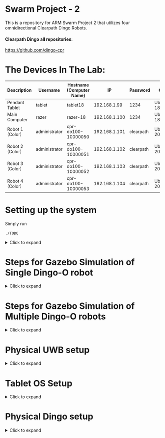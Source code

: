 # Swarm Project - 2
This is a repository for ARM Swarm Project 2 that utilizes four omnidirectional Clearpath Dingo Robots.

#### Clearpath Dingo all repositories:
https://github.com/dingo-cpr

# The Devices In The Lab:

| Description             | Username      | Hostname (Computer Name) | IP            | Password  | OS           | ROS     |
| ---                     | ---           | ---                      | ---           | ---       | ---          | ---     |
| Pendant Tablet          | tablet        | tablet18                 | 192.168.1.99  | 1234      | Ubuntu 18.04 | Melodic  |
| Main Computer           | razer         | razer-18                 | 192.168.1.100 | 1234      | Ubuntu 18.04 | Melodic |
| Robot 1 (Color)         | administrator | cpr-do100-10000050       | 192.168.1.101 | clearpath | Ubuntu 20.04 | Noetic |
| Robot 2 (Color)         | administrator | cpr-do100-10000051       | 192.168.1.102 | clearpath | Ubuntu 20.04 | Noetic |
| Robot 3 (Color)         | administrator | cpr-do100-10000052       | 192.168.1.103 | clearpath | Ubuntu 20.04 | Noetic |
| Robot 4 (Color)         | administrator | cpr-do100-10000053       | 192.168.1.104 | clearpath | Ubuntu 20.04 | Noetic |

# Setting up the system

Simply run
```
./TODO
```
<details> 
    <summary>Click to expand</summary>

## Install some dependencies of Dingo Gazebo Simulation and Others
``` bash
sudo apt-get install ros-melodic-lms1xx # ROS driver for the SICK LMS1xx line of LIDARs.
sudo apt-get install ros-melodic-velodyne-simulator # Metapackage of Velodyne LIDAR simulation component
sudo apt-get install ros-melodic-hector-gazebo-plugins
sudo apt-get install ros-melodic-ridgeback-gazebo-plugins
sudo apt-get install ros-melodic-interactive-marker-twist-server
sudo apt-get install ros-melodic-ridgeback-control
sudo apt-get install ros-melodic-rqt-ez-publisher

sudo apt-get install spacenavd
sudo apt-get install ros-melodic-spacenav-node
sudo apt-get install ros-melodic-twist-mux
sudo apt-get install ros-melodic-robot-localization;
sudo apt-get install ros-melodic-microstrain-inertial-driver;
sudo apt-get install ros-melodic-microstrain-inertial-rqt;
sudo apt-get install ros-melodic-tf2-sensor-msgs;
sudo apt-get install ros-melodic-imu-tools;
sudo apt-get install ros-melodic-imu-pipeline; # for imu_transformer
```

## Building Steps
``` bash
cd;
mkdir catkin_ws_swarm2;
cd catkin_ws_swarm2;
rm -rf {*,.*};

git clone https://github.com/burakaksoy/Swarm-Robotics-2.git .;
cd src;
git clone -b melodic-devel https://github.com/burakaksoy/dingo.git;
git clone https://github.com/burakaksoy/dingo_simulator.git;
git clone https://github.com/burakaksoy/dingo_desktop.git;
git clone https://github.com/burakaksoy/AssistiveRobot-SimulationFiles.git;
git clone https://github.com/burakaksoy/RVizMeshVisualizer.git;
git clone https://github.com/burakaksoy/uwb_gazebo_plugin;

cd ..;
catkin_make -DCMAKE_BUILD_TYPE=Release;
source devel/setup.bash;
```


### In your `~/.bashrc` file, add these:
``` bash
source ~/catkin_ws_swarm2/devel/setup.bash

export GAZEBO_MODEL_PATH=~/catkin_ws_swarm2/src/AssistiveRobot-SimulationFiles/lab_gazebo/models
export GAZEBO_RESOURCE_PATH=~/catkin_ws_swarm2/src/AssistiveRobot-SimulationFiles/lab_gazebo/worlds
```

</details> 

# Steps for Gazebo Simulation of Single Dingo-O robot
<details> 
    <summary>Click to expand</summary>

Assuming that you already did the dependancy installations and building in [**Setting up the system**](#setting-up-the-system) section.

(Reference: http://www.clearpathrobotics.com/assets/guides/melodic/dingo/simulation.html)
## Running the simulation
### Gazebo simulation:
``` bash
roslaunch dingo_gazebo empty_world.launch x:=0. y:=0. yaw:=0. config:=front_laser
```
For other config options see: https://github.com/dingo-cpr/dingo/tree/melodic-devel/dingo_description
and create a config file in `.../dingo/dingo_description/urdf/configs/`

Another option for configurations is export their environment variables. For example:
``` bash
export DINGO_OMNI=1
export DINGO_LASER=1
export DINGO_LASER_MODEL='ust10' # or 'lms1xx'
export DINGO_IMU_MICROSTRAIN=1
roslaunch dingo_gazebo empty_world.launch x:=1. y:=0. yaw:=0.
```

### Corresponding RVIZ:
``` bash
roslaunch dingo_viz view_robot.launch
```

### To send simple velocity commands to the robot you can use rqt_ez_publisher:
``` bash
rosrun rqt_ez_publisher rqt_ez_publisher
```
and send messages to `\cmd_vel` topic.

</details> 

# Steps for Gazebo Simulation of Multiple Dingo-O robots

<details>
    <summary>Click to expand</summary>

Assuming that you already did the dependancy installations and building in [**Setting up the system**](#setting-up-the-system) section.

## Running the simulation in Empty World
This command launches the corresponding RVIZ and the rqt_ez_publisher all together. 
``` bash
roslaunch dingo_gazebo empty_world_multi.launch
```
Note that RVIZ TF frames are reported by `robot_localization` package that uses the _odometry_ and _IMU_ information, hence drifts after a while, but it is more realistic in that sense.
<!-- TODO: ADD image here -->
![View in empty world](./.imgs/empty_world_multi.png)

## Running the simulation in CII 8th Floor Lab
This is an example lab environment to visualize the scales of Dingo robots.
This command launches the corresponding RVIZ and the rqt_ez_publisher all together in CII 8th floor lab.
``` bash
roslaunch dingo_gazebo empty_lab_multi.launch
```
Note that RVIZ TF frames are reported by `robot_localization` package that uses the _odometry_ and _IMU_ information, hence drifts after a while, but more realistic.
<!-- TODO: ADD image here -->
![View in CII 8th Floor Lab](./.imgs/empty_lab_multi.png)

## Running the simulation in Empty World with ground truth
This command launches the simulation with ground truth reported TF frames to RVIZ. Again, launching the corresponding RVIZ and the rqt_ez_publisher is embedded all together. 
``` bash
roslaunch dingo_gazebo empty_world_multi_ground_truth.launch
```
Note that RVIZ TF frames are reported by `message_to_tf` package that uses the _ground truth_ data coming from `gazebo_ros_p3d` plugin, hence it is exact representation of the Gazebo World.
Therefore, this command does not launch the Gazebo client GUI to save computational power, but could be re-enabled with gui parameter set to true in the launch file.
<!-- TODO: ADD image here -->
![Empty World with ground truth](./.imgs/empty_world_multi_ground_truth.png)

## Running the simulation in Demonstration Floor - Highbay

This command launches the corresponding RVIZ and the rqt_ez_publisher all together. 
``` bash
roslaunch dingo_gazebo empty_highbay_multi.launch
```
Note that RVIZ TF frames are reported by `robot_localization` package that uses the _odometry_ and _IMU_ information, hence drifts after a while, but it is more realistic in that sense.
<!-- TODO: ADD image here -->
![View in Empty Highbay](./.imgs/empty_highbay_multi.png)

For a simulation that includes the representative workstations and the workers run:
``` bash
roslaunch dingo_gazebo highbay_multi.launch
```
![View in Highbay](./.imgs/highbay_multi.png)

## Running the simulation in Demonstration Floor - Highbay with ground truth
This command launches the simulation with ground truth reported TF frames to RVIZ. Again, launching the corresponding RVIZ and the rqt_ez_publisher is embedded all together. 
``` bash
roslaunch swarm2_launch multi_dingo_sim_with_rviz_and_ez_publisher_highbay.launch
```
Note that RVIZ TF frames are reported by `message_to_tf` package that uses the _ground truth_ data coming from `gazebo_ros_p3d` plugin, hence it is exact representation of the Gazebo World.
Therefore, this command does not launch the Gazebo client GUI to save computational power, but could be re-enabled with gui parameter set to true in the launch file.
<!-- TODO: ADD image here -->
![Highbay World with ground truth](./.imgs/highbay_multi_ground_truth.png)
**Note that above, the world in Gazebo is visualized at RViz! This is only a static image of the world exported as a COLLADA (.dae) file and imported to RViz using [`RVizMeshVisualizer`](https://github.com/burakaksoy/RVizMeshVisualizer). If you make changes to the world file, update the mesh file following the steps in [here](https://github.com/burakaksoy/AssistiveRobot-SimulationFiles/tree/master/lab_gazebo#to-export-world-files-to-a-single-collada-dea).**
**For example, for the Highbay world, if you have already did the installation steps in the link above, run:**
``` bash
cd ~/catkin_ws_swarm2/src/AssistiveRobot-SimulationFiles/lab_gazebo/worlds;
ign gazebo -v 4 -s -r --iterations 1 highbay_swarm.world
```
**This will update the mesh file corresponding to the `highbay_swarm.world`.**


## Running the simulation in Anchor Industries Representative Plant Floor

**!!!IN PROGRESS, NOT DONE YET!!!**

This command launches the corresponding RVIZ and the rqt_ez_publisher all together. 
``` bash
roslaunch dingo_gazebo plant_floor_multi.launch
```
Note that RVIZ TF frames are reported by `robot_localization` package that uses the _odometry_ and _IMU_ information, hence drifts after a while, but it is more realistic in that sense.
<!-- TODO: ADD image here -->

</details>

# Physical UWB setup
<details> 
    <summary>Click to expand</summary>
    
## Related websites for the Qorvo (DecaWave) UWB module documents
DW1000 [https://www.qorvo.com/products/p/DW1000#documents](https://www.qorvo.com/products/p/DW1000#documents)

DW1001C [https://www.qorvo.com/products/p/DWM1001C#documents](https://www.qorvo.com/products/p/DWM1001C#documents)

DWM1001-DEV [https://www.qorvo.com/products/p/DWM1001-DEV#documents](https://www.qorvo.com/products/p/DWM1001-DEV#documents)

MDEK1001 [https://www.qorvo.com/products/p/MDEK1001#documents](https://www.qorvo.com/products/p/MDEK1001#documents)


## Download the Android DRTLS phone app

[https://www.qorvo.com/products/p/MDEK1001#documents](https://www.qorvo.com/products/p/MDEK1001#documents)

Download DRTLS App : Android Application APK

## Calibration Script
Used to determine the every module's (tags and anchors) offsets based on [this white paper with name: Antenna Delay Calibration of DW1000-Based Products and Systems (Application Note APS014)](https://www.qorvo.com/products/d/da008449).

Set 4 of them an on a nice square with best possible known manual position measurements. 

(3 of them gives only one solution, 4 of them gives a Least Squares solution with RMSE error to have an idea of how accurate the calculated offsets are.)

Take note of the manually measured distances, they are needed in the calibration script.

From the android app, put all the modules in the same network and set them as anchors. From the powered ones, only one of them must be set as initiator.

Use `antenna_offset_finding.m` MATLAB script in `uwb_matlab_scripts/` directory of this repo to find the offsets of each UWB module. Then set the offsets in `antenna_calibration.yaml` in `src/swarm_launch/config/` folder. Comments of the script should be sufficient to guide you for further details. 

Note: This script would work on Windows 10 but not in Windows 11 as of writing this document. See details [here](https://www.mathworks.com/matlabcentral/answers/1912280-bluetooth-scanning-error-in-windows-11-solutions#answer_1173820)

This script uses the BLE interface of the firmware to communicate with the tags. For further information see section 7 of [DWM1001 Firmware API Guide](https://www.qorvo.com/products/d/da007975)

After the calibration is done, set modules back as tags those you won't to use as anchors from the Android app.

## Script to Calculate and Write the Anchor positions into the Modules
Mount the UWB anchors in the (high bay) area. Measure the distances between them with a laser distance meter. 
Use `truck_bay_uwb_locations.m`  MATLAB script in `uwb_matlab_scripts/` directory of this repo. Comments of the script should be sufficient to guide you for further details.

Note: This script would work on Windows 10 but not in Windows 11 as of writing this document. See details [here](https://www.mathworks.com/matlabcentral/answers/1912280-bluetooth-scanning-error-in-windows-11-solutions#answer_1173820)

This script uses the BLE interface of the firmware to communicate with the tags. For further information see section 7 of [DWM1001 Firmware API Guide](https://www.qorvo.com/products/d/da007975)
    
</details>


# Tablet OS Setup
<details> 
    <summary>Click to expand</summary>

## Steps to install Ubuntu (20.04 or 18.04) on Surface Go 2 Tablet

Requires a USB-C to USB-A adapter and flash drive

1. Update Windows 10/11 using Settings -> Updates
2. Download and create Ubuntu 20.04 amd64 USB install drive
3. Disable Windows bitlocker and reboot. If it says “waiting to active”, finish activation, then disable: https://www.isunshare.com/windows-10/4-ways-to-remove-or-disable-bitlocker-encryption-on-windows-10.html 
4. Shrink the Windows 10 partition using Windows disk manager: https://www.tenforums.com/tutorials/96288-shrink-volume-partition-windows-10-a.html Suggested to shrink by 64000 MB
5. Connect bootable USB drive and reboot using advanced startup options: https://www.digitalcitizen.life/boot-your-windows-10-pc-usb-flash-drive The bootable usb drive may have the title “Linpus Lite”
6. Install Ubuntu as normal
7. Remove the USB drive
8. At this point Ubuntu is installed, but will not boot automatically. Do the advanced startup options again, and select “ubuntu”. This will boot into Ubuntu.
Follow these instructions in Ubuntu to disable Windows boot: https://www.reddit.com/r/SurfaceLinux/comments/egds33/possible_fix_for_booting_directly_to_grub_on/ Windows can still be booted using Grub menu
Ubuntu should now boot. The post is copied here for convenience:
    ```
        Possible fix for booting directly to grub on Surface Go
        If you're having trouble getting your Surface Go to boot to grub instead of the Windows Boot Manager, I might have something to try if you're brave: I moved the Microsoft folder in /boot/efi/EFI out of the way (In Ubuntu: sudo mv /boot/efi/EFI/Microsoft /boot/efi/EFI/Microsoft.bak) and now grub is loaded by default. I'd really only recommend this if you:

        Have a Windows USB recovery made and you know it's bootable

        Have your files backed up off the SSD (both Linux and Windows (if you care))

        Feel comfortable screwing around fixing a potentially broken EFI partition

        Aren't the sort of person who blames other people when you break your own computer following instructions you found on the Internet!

        All that said, it works for me on my recently purchased 8GB/128GB Surface Go w/ Ubuntu 19.10. I had already dumped the WIndows partition though, so I never tested whether grub had any issues loading Windows. You may also need to mess around with efibootmgr to fix the boot order, but I'm not sure.
    ```
9. You may also need to disable secure boot. This is achived from the BIOS settings. To enter the BIOS settings, while powering up the tablet, Press and hold the volume-up button on your Surface and at the same time, press and release the power button. When you see the Surface logo, release the volume-up button.
The UEFI menu will display within a few seconds.

</details>

# Physical Dingo setup
<details> 
    <summary>Click to expand</summary>

Four Dingo-O robots arrived with a printed document named "Custom Robot Quickstart Guide". We only needed to apply section 3 and section 5 of this document after the batteries are fully charged (both the robot batteries and the PlayStation controller batteries). The texts are in these sections are copied below:
   
<details>
<summary>## Section 3: Getting Started</summary>
Your system has been configured to allow you to get started immediately after receipt. Follow these instructions to get
moving.  
    
1. Remove the Dingo's side panels and top fairings (yellow), insert the batteries provided (or confirm they are
inserted), then replace the top fairings and side panels.  
2. Turn on the Dingo via the HMI button pad on the rear. Note that the computer may beep when starting up.  
3. Press "PS" button on gamepad to turn it on.  

</details>
    
<details>
<summary>## Section 5: Wireless</summary>
To set up the wireless communications on your Dingo, you must first establish a wired connection. Using an Ethernet
cable, connect your computer to an Ethernet port on the Dingo's computer by removing the Dingo fairing, and set a
static IP on your computer to `192.168.131.19` (for example). If there are no free ports you may temporarily disconnect
one of the payloads. SSH into the robot computer with:  

```
ssh administrator@192.168.131.1
```  
    
Enter the login password when prompted. Once you have successfully logged in, you can connect the robot's computer to a desired wireless network.
You can connect your robot to a desired wireless network using Netplan.  
    
Simply create a file called `60-wireless.yaml` inside of the `/etc/netplan folder` on your robot's computer. Copy and paste
the contents below into the file, and make sure to modify the wireless interface, SSID, and password fields.  
    
```
network:
    wifis:
    # Replace WIRELESS_INTERFACE with the name of the wireless network device, e.g. wlane or wlp3s0
    # Fill in the SSID_GOES_HERE and PASSWORD_GOES_HERE fields as appropriate. The password may be included
    as plain-text
    # or as a password hash. To generate the hashed password, run
    #
    echo -n 'WIFI_PASSWORD' | iconv -t UTF-16LE | openssl md4 -binary | xxd -p
    # If you have multiple wireless cards you may include a block for each device.
    # For more options, see https://netplan.io/reference/
    WIRELESS_INTERFACE:
        optional: true
        access-points:
            SSID_GOES HERE:
            password: PASSWORD_GOES_HERE
        dhcp4: true
        dhcp4-overrides:
            send-hostname: true
```  
    
Once you have saved the file, you will then need to apply your new Netplan configuration and bring up your wireless
connection by running:  
    
```
sudo netplan apply
``` 
    
More advanced networking examples, including configurations for accessing a wifi network requiring WPA Enterprise
credentials, can be found here:  
https://netplan.io/examples/  

You can verify that your robot is connected to a wireless network by running:
```
ip a
```
This will show all active connections and their IP addresses, including your robot's connection to the desired wireless
network, and the IP address assigned to the robot's computer.
</details>
    
## Dingo Setup for Remote Host
Once each robot is connected to the wireless network with static IP addresses (that can be done through the router settings. We set the IP addresses as specified in the table at the top this document), we set each to use the same ROS master. To do
this do the following on each robot. First, run 
```bash
sudo nano /usr/sbin/ros-start
```
In the *ros-start* file, change the line `export ROS_MASTER_URI=http://127.0.0.1:11311` to  
    
```
export ROS_MASTER_URI=http://192.168.1.100:11311/
export ROS_IP=192.168.1.101 (USE THE CORRECT IP ADRESS HERE)
``` 

and comment out the line `export ROS_HOSTNAME=$(hostname)`
to make sure that the robot uses the host machine as its ROS Master. 

The reason of doing this comes from the fact that the Clearpath has setup the starting of the ROS nodes of the robot as a service that is initated during the boot-up. [For further information about this see this link.](https://roboticsbackend.com/make-ros-launch-start-on-boot-with-robot_upstart/)
    
To make sure that ros.service by Clearpath starts after the network is really online, 
edit `ros.service` file with command   
`sudo nano /lib/systemd/system/ros.service`   
and add the following lines   
```
After=network-online.target
Wants=network-online.target
```
in place of the line   
```
After=network.target
```
[For further information about this above see this link.](https://www.freedesktop.org/wiki/Software/systemd/NetworkTarget/)

## Namespacing the Dingo Robots
These directions are for the Ridgeback, but it's the same process for the Dingo robots. The goal is to modify the automatic roslaunch files to do the following:

* Add namespacing to prevent naming conflicts
* Add e-stop functionality
* Add scaling for forward and inverse kinematics

Following https://www.clearpathrobotics.com/assets/guides/kinetic/ridgeback/startup.html

In the `/etc/ros/kinetic/ros.d` directory of the Dingo, move the existing files and copy the three files in the TODO [`ridgeback_startup`](https://github.com/rpiRobotics/ARM-20-02-C-15-Swarm-Robotics/tree/main/ridgeback_startup) folder. These new launch files put all the Dingo nodes and topics into the proper namespace, for example `/d1,/d2,/d3,/d4`.

You can run this automatically by running TODO `./ridgeback_namespacing.bash`. This will move all the files currently in `/etc/ros/kinetic/ros.d` to the folder `/home/administrator/backup_ros_d`.
        
</details>

